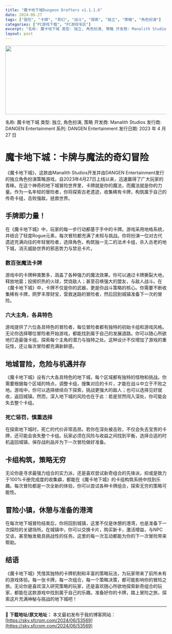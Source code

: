 ```yaml
---
title: "魔卡地下城Dungeon Drafters v1.1.1.6"
date: 2024-06-27
tags: ["冒险", "卡牌", "奇幻", "战斗", "探索", "独立", "策略", "角色扮演"]
categories: ["PC游戏下载", "PC游戏专区"]
excerpt: "名称: 魔卡地下城 类型: 独立, 角色扮演, 策略 开发商: Manalith Studios 发行商: DANGEN Entertainment 系列: DANGEN Entertainment 发行日期: 2023 年 4 月 27 日 魔卡地下城：卡牌与魔法的奇幻冒险 《魔卡地下城》，这款由&hellip;"
layout: post
---
```


<img class="aligncenter size-full wp-image-53570" src="https://sky.sfcrom.com/wp-content/uploads/2024/06/2024062623231982.webp" alt="" width="660" height="215" />

名称: 魔卡地下城
类型: 独立, 角色扮演, 策略
开发商: Manalith Studios
发行商: DANGEN Entertainment
系列: DANGEN Entertainment
发行日期: 2023 年 4 月 27 日
<h1>魔卡地下城：卡牌与魔法的奇幻冒险</h1>
《魔卡地下城》，这款由Manalith Studios开发并由DANGEN Entertainment发行的独立角色扮演策略游戏，自2023年4月27日上线以来，迅速赢得了广大玩家的青睐。在这个神奇的地下城冒险世界里，卡牌就是你的魔法，而魔法就是你的力量。作为一名年轻的冒险者，你将探索古老遗迹，收集稀有卡牌，构筑属于自己的传奇卡组，击败强敌，拯救世界。
<h2>手牌即力量！</h2>
在《魔卡地下城》中，玩家的每一步行动都基于手中的卡牌。游戏采用地格系统，并结合了轻度Rogue元素，每次冒险都充满了未知与挑战。你将扮演一位对古代遗迹充满向往的年轻冒险者，选择角色，构筑独一无二的法术卡组，杀入古老的地下城，消灭威胁世界的邪恶势力与禁忌卡片。
<h3>数百张魔法卡牌</h3>
游戏中的卡牌种类繁多，涵盖了各种强力的魔法效果。你可以通过卡牌撕裂大地，释放地震；投掷炽热的火球，焚烧敌人；甚至召唤强大的盟友，与敌人战斗。在《魔卡地下城》中，卡牌不仅是你的武器，更是你战斗策略的核心。你需要不断收集稀有卡牌，网罗丰厚财宝，营救迷路的冒险者，然后回到城镇准备下一次的冒险。
<h3>六大主角，各具特色</h3>
游戏提供了六位各具特色的冒险者，每位冒险者都有独特的初始卡组和游戏风格。无论你选择哪位冒险者开始游戏，都能找到属于自己的发展道路。你可以随心所欲地打造最强卡组，探索每个主角的潜力与独特之处。这种设计不仅增加了游戏的重玩性，还让每次冒险都充满新鲜感。
<h2>地城冒险，危险与机遇并存</h2>
《魔卡地下城》设有六大各具特色的地下城，每个区域都有独特的怪物和挑战。你需要根据每个区域的特点，调整卡组，搜集对应的卡片，才能在战斗中立于不败之地。游戏中，你可以选择继续向下探索，挑战更强大的敌人；也可以选择见好就收，返回城镇。然而，深入地下城的风险也在于此：若是贸然闯入深处，你可能会失去整个卡组。
<h3>死亡惩罚，慎重选择</h3>
在探索地下城时，死亡的代价非常高昂。若你在深处被击败，不仅会失去宝贵的卡牌，还可能会丧失整个卡组。玩家必须在风险与收益之间找到平衡，选择合适的时机返回城镇，保存战利品并为下一次冒险做好准备。
<h2>卡组构筑，策略无穷</h2>
无论你是寻求最强力组合的实力派，还是喜欢尝试新奇组合的先锋派，抑或是致力于100%卡册完成度的收集癖，都能在《魔卡地下城》的卡组构筑系统中找到乐趣。每次冒险都是一次全新的体验，你可以尝试各种卡牌组合，探索无穷的策略可能性。
<h2>冒险小镇，休憩与准备的港湾</h2>
在每次地下城冒险结束后，你将回到城镇，这里不仅是休憩的港湾，也是准备下一次探险的关键场所。在城镇中，你可以交换卡片，购买新卡，激活增益，与NPC交谈，甚至触发极具挑战性的任务。这里的每一次互动都能为你的下一次冒险带来帮助。
<h2>结语</h2>
《魔卡地下城》凭借其独特的卡牌机制和丰富的策略玩法，为玩家带来了前所未有的游戏体验。每一张卡牌，每一次组合，每一个策略决策，都可能影响你的冒险之旅。无论你是喜欢深入研究策略的玩家，还是喜欢随心所欲地探索新奇组合的玩家，都能在这款游戏中找到属于自己的乐趣。准备好你的卡牌，踏上冒险之旅，探索这片充满神秘与挑战的地下城吧！

---
📖 **下载地址/原文地址：** 本文最初发布于我的博客网站：[https://sky.sfcrom.com/2024/06/53569](https://sky.sfcrom.com/2024/06/53569)
